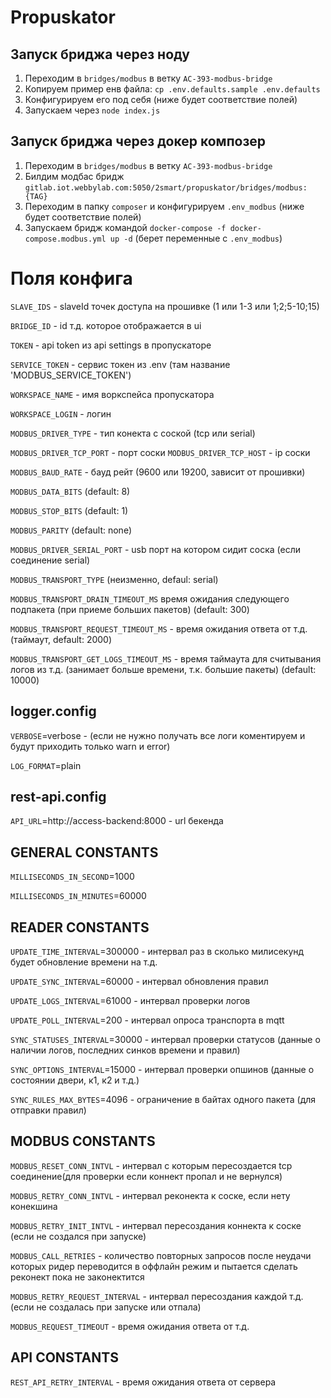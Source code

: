 # Propuskator
## Запуск бриджа через ноду
1) Переходим в `bridges/modbus` в ветку `АС-393-modbus-bridge`
2) Копируем пример енв файла: `cp .env.defaults.sample .env.defaults`
3) Конфигурируем его под себя (ниже будет соответствие полей)
4) Запускаем через `node index.js`


## Запуск бриджа через докер композер
1) Переходим в `bridges/modbus` в ветку `АС-393-modbus-bridge`
2) Билдим модбас бридж `gitlab.iot.webbylab.com:5050/2smart/propuskator/bridges/modbus:{TAG}`
3) Переходим в папку `composer` и конфигурируем `.env_modbus` (ниже будет соответствие полей)
4) Запускаем бридж командой `docker-compose -f docker-compose.modbus.yml up -d` (берет переменные с `.env_modbus`)

# Поля конфига

`SLAVE_IDS` - slaveId точек доступа на прошивке (1 или 1-3 или 1;2;5-10;15)

`BRIDGE_ID` - id т.д. которое отображается в ui

`TOKEN` - api token из api settings в пропускаторе

`SERVICE_TOKEN` - сервис токен из .env (там название 'MODBUS_SERVICE_TOKEN')

`WORKSPACE_NAME` - имя воркспейса пропускатора

`WORKSPACE_LOGIN` - логин

`MODBUS_DRIVER_TYPE` - тип конекта с соской (tcp или serial)

`MODBUS_DRIVER_TCP_PORT` - порт соски
`MODBUS_DRIVER_TCP_HOST` - ip соски

`MODBUS_BAUD_RATE` - бауд рейт (9600 или 19200, зависит от прошивки)

`MODBUS_DATA_BITS` (default: 8)

`MODBUS_STOP_BITS` (default: 1)

`MODBUS_PARITY` (default: none)

`MODBUS_DRIVER_SERIAL_PORT` - usb порт на котором сидит соска (если соединение serial)

`MODBUS_TRANSPORT_TYPE` (неизменно, defaul: serial)

`MODBUS_TRANSPORT_DRAIN_TIMEOUT_MS` время ожидания следующего подпакета (при приеме больших пакетов) (default: 300)

`MODBUS_TRANSPORT_REQUEST_TIMEOUT_MS` - время ожидания ответа от т.д. (таймаут, default: 2000)

`MODBUS_TRANSPORT_GET_LOGS_TIMEOUT_MS` - время таймаута для считывания логов из т.д. (занимает больше времени, т.к. большие пакеты) (default: 10000)

## logger.config
`VERBOSE`=verbose - (если не нужно получать все логи коментируем и будут приходить только warn и error)

`LOG_FORMAT`=plain

## rest-api.config
`API_URL`=http://access-backend:8000 - url бекенда


## GENERAL CONSTANTS
`MILLISECONDS_IN_SECOND`=1000

`MILLISECONDS_IN_MINUTES`=60000

## READER CONSTANTS
`UPDATE_TIME_INTERVAL`=300000 - интервал раз в сколько милисекунд будет обновление времени на т.д.

`UPDATE_SYNC_INTERVAL`=60000 - интервал обновления правил

`UPDATE_LOGS_INTERVAL`=61000 - интервал проверки логов

`UPDATE_POLL_INTERVAL`=200 - интервал опроса транспорта в mqtt

`SYNC_STATUSES_INTERVAL`=30000 - интервал проверки статусов (данные о наличии логов, последних синков времени и правил)

`SYNC_OPTIONS_INTERVAL`=15000 - интервал проверки опшинов (данные о состоянии двери, к1, к2 и т.д.)

`SYNC_RULES_MAX_BYTES`=4096 - ограничение в байтах одного пакета (для отправки правил)

## MODBUS CONSTANTS
`MODBUS_RESET_CONN_INTVL` - интервал с которым пересоздается tcp соединение(для проверки если коннект пропал и не вернулся)

`MODBUS_RETRY_CONN_INTVL` - интервал реконекта к соске, если нету конекшина

`MODBUS_RETRY_INIT_INTVL` - интервал пересоздания коннекта к соске (если не создался при запуске)

`MODBUS_CALL_RETRIES` - количество повторных запросов после неудачи которых ридер переводится в оффлайн режим и пытается сделать реконект пока не законектится

`MODBUS_RETRY_REQUEST_INTERVAL` - интервал пересоздания каждой т.д. (если не создалась при запуске или отпала)

`MODBUS_REQUEST_TIMEOUT` - время ожидания ответа от т.д.

## API CONSTANTS
`REST_API_RETRY_INTERVAL` - время ожидания ответа от сервера
